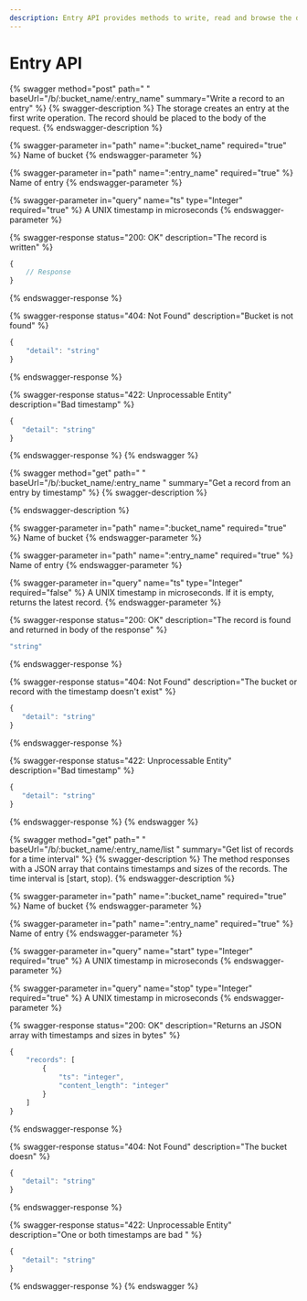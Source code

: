 ```yaml
---
description: Entry API provides methods to write, read and browse the data
---
```


# Entry API

{% swagger method="post" path=" " baseUrl="/b/:bucket_name/:entry_name" summary="Write a record to an entry" %}
{% swagger-description %}
The storage creates an entry at the first write operation. The record should be placed to the body of the request.
{% endswagger-description %}

{% swagger-parameter in="path" name=":bucket_name" required="true" %}
Name of bucket
{% endswagger-parameter %}

{% swagger-parameter in="path" name=":entry_name" required="true" %}
Name of entry
{% endswagger-parameter %}

{% swagger-parameter in="query" name="ts" type="Integer" required="true" %}
A UNIX timestamp in microseconds
{% endswagger-parameter %}

{% swagger-response status="200: OK" description="The record is written" %}
```javascript
{
    // Response
}
```
{% endswagger-response %}

{% swagger-response status="404: Not Found" description="Bucket is not found" %}
```javascript
{
    "detail": "string"
}
```
{% endswagger-response %}

{% swagger-response status="422: Unprocessable Entity" description="Bad timestamp" %}
```javascript
{
   "detail": "string"
}
```
{% endswagger-response %}
{% endswagger %}

{% swagger method="get" path=" " baseUrl="/b/:bucket_name/:entry_name " summary="Get a record from an entry by timestamp" %}
{% swagger-description %}

{% endswagger-description %}

{% swagger-parameter in="path" name=":bucket_name" required="true" %}
Name of bucket
{% endswagger-parameter %}

{% swagger-parameter in="path" name=":entry_name" required="true" %}
Name of entry
{% endswagger-parameter %}

{% swagger-parameter in="query" name="ts" type="Integer" required="false" %}
A UNIX timestamp in microseconds. If it is empty, returns the latest record.
{% endswagger-parameter %}

{% swagger-response status="200: OK" description="The record is found and returned in body of the response" %}
```javascript
"string"
```
{% endswagger-response %}

{% swagger-response status="404: Not Found" description="The bucket or record with the timestamp doesn't exist" %}
```javascript
{
   "detail": "string"
}
```
{% endswagger-response %}

{% swagger-response status="422: Unprocessable Entity" description="Bad timestamp" %}
```javascript
{
   "detail": "string"
}
```
{% endswagger-response %}
{% endswagger %}

{% swagger method="get" path=" " baseUrl="/b/:bucket_name/:entry_name/list " summary="Get list of  records for a time interval" %}
{% swagger-description %}
The method responses with a JSON array that contains timestamps and sizes of the records. The time interval is [start, stop).
{% endswagger-description %}

{% swagger-parameter in="path" name=":bucket_name" required="true" %}
Name of bucket
{% endswagger-parameter %}

{% swagger-parameter in="path" name=":entry_name" required="true" %}
Name of entry
{% endswagger-parameter %}

{% swagger-parameter in="query" name="start" type="Integer" required="true" %}
A UNIX timestamp in microseconds
{% endswagger-parameter %}

{% swagger-parameter in="query" name="stop" type="Integer" required="true" %}
A UNIX timestamp in microseconds
{% endswagger-parameter %}

{% swagger-response status="200: OK" description="Returns an JSON array with timestamps and sizes in bytes" %}
```javascript
{
    "records": [
        {
            "ts": "integer",
            "content_length": "integer"
        }
    ]
}
```
{% endswagger-response %}

{% swagger-response status="404: Not Found" description="The bucket doesn" %}
```javascript
{
   "detail": "string"
}
```
{% endswagger-response %}

{% swagger-response status="422: Unprocessable Entity" description="One or both timestamps are bad " %}
```javascript
{
   "detail": "string"
}
```
{% endswagger-response %}
{% endswagger %}

